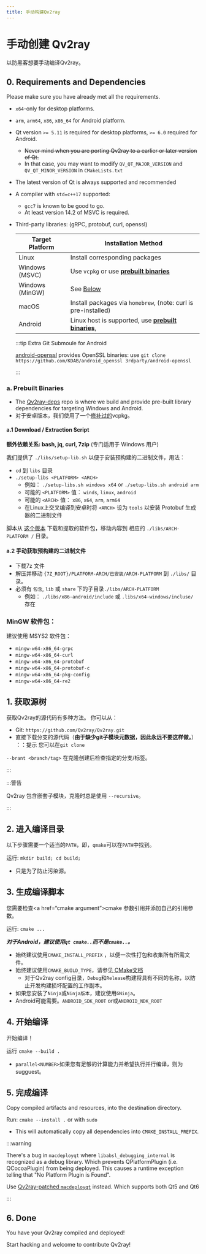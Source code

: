 ```yaml
---
title: 手动构建Qv2ray
---
```


# 手动创建 Qv2ray

以防黑客想要手动编译Qv2ray。

## 0. Requirements and Dependencies

Please make sure you have already met all the requirements.

- `x64`-only for desktop platforms.
- `arm`, `arm64`, `x86`, `x86_64` for Android platform.

- Qt version `>= 5.11` is required for desktop platforms, `>= 6.0` required for Android.
  - ~~Never mind when you are porting Qv2ray to a earlier or later version of Qt.~~
  - In that case, you may want to modify `QV_QT_MAJOR_VERSION` and `QV_QT_MINOR_VERSION` in `CMakeLists.txt`
- The latest version of Qt is always supported and recommended
- A compiler with `std=c++17` supported:
  - `gcc7` is known to be good to go.
  - At least version 14.2 of MSVC is required.

- Third-party libraries: (gRPC, protobuf, curl, openssl)

    | Target Platform | Installation Method                                                         |
    | --------------- | --------------------------------------------------------------------------- |
    | Linux           | Install corresponding packages                                              |
    | Windows (MSVC)  | Use `vcpkg` or use [**prebuilt binaries**](#a-prebuilt-binaries)            |
    | Windows (MinGW) | See [Below](#mingw-packages)                                                |
    | macOS           | Install packages via `homebrew`, (note: curl is pre-installed)              |
    | Android         | Linux host is supported, use [**prebuilt binaries**](#a-prebuilt-binaries), |

    :::tip Extra Git Submoule for Android

    [android-openssl](https://github.com/KDAB/android_openssl) provides OpenSSL binaries: use `git clone https://github.com/KDAB/android_openssl 3rdparty/android-openssl`

    :::

### a. Prebuilt Binaries
- The [Qv2ray-deps](https://github.com/Qv2ray/Qv2ray-deps/) repo is where we build and provide pre-built library dependencies for targeting Windows and Android.
- 对于安卓版本，我们使用了一个[修补过的](https://github.com/Qv2ray/Qv2ray-deps/blob/master/0001_vcpkg_fix_curl_android_build.patch)vcpkg。

#### a.1 Download / Extraction Script
**额外依赖关系: bash, jq, curl, 7zip** (专门适用于 Windows 用户)

我们提供了 `./libs/setup-lib.sh` 以便于安装预构建的二进制文件，用法：
- `cd` 到 `libs` 目录
- `./setup-libs <PLATFORM> <ARCH>`
  - 例如： `./setup-libs.sh windows x64` or `./setup-libs.sh android arm`
  - 可能的 `<PLATFORM>` 值： `winds`, `linux`, `android`
  - 可能的 `<ARCH>` 值： `x86`, `x64`, `arm`, `arm64`
  - 在Linux上交叉编译到安卓时将 `<ARCH>` 设为 `tools` 以安装 Protobuf 生成器的二进制文件

脚本从 [这个版本](https://github.com/Qv2ray/Qv2ray-deps/releases/tag/release) 下载和提取的软件包，移动内容到 相应的 `./libs/ARCH-PLATFORM /` 目录。

#### a.2 手动获取预构建的二进制文件

- 下载7z 文件
- 解压并移动 `{7Z_ROOT}/PLATFORM-ARCH/已安装/ARCH-PLATFORM` 到 `./libs/` 目录。
- 必须有 `包含`, `lib` 或 `share` 下的子目录`./libs/ARCH-PLATFORM`
  - 例如： `./libs/x86-android/include` 或 `.libs/x64-windows/incluse/` 存在

### MinGW 软件包：
建议使用 MSYS2 软件包：
- `mingw-w64-x86_64-grpc`
- `mingw-w64-x86_64-curl`
- `mingw-w64-x86_64-protobuf`
- `mingw-w64-x86_64-protobuf-c`
- `mingw-w64-x86_64-pkg-config`
- `mingw-w64-x86_64-re2`

## 1. 获取源树

获取Qv2ray的源代码有多种方法。 你可以从：
- Git: `https://github.com/Qv2ray/Qv2ray.git`
- 直接下载分支的源代码（<strong x-id=“1”>由于缺少git子模块元数据，因此永远不要这样做。</strong>） ：：提示 您可以在`git clone`

`--brant <branch/tag>` 在克隆创建后检查指定的分支/标签。

:::

:::警告

Qv2ray 包含嵌套子模块，克隆时总是使用 `--recursive`。

:::

## 2. 进入编译目录

以下步骤需要一个适当的`PATH`，即，`qmake`可以在`PATH`中找到。

运行: `mkdir build; cd build;`
- 只是为了防止污染源。

## 3. 生成编译脚本

您需要检查<a href=“cmake argument”>cmake 参数引用并添加自己的引用参数。

运行: `cmake ...`

***对于Android，建议使用`qt cmake..`而不是`cmake..`。***

- 始终建议使用`CMAKE_INSTALL_PREFIX` ，以便一次性打包和收集所有所需文件。
- 始终建议使用`CMAKE_BUILD_TYPE`，请参见[ CMake文档](https://cmake.org/cmake/help/latest/variable/CMAKE_BUILD_TYPE.html)
  - 对于Qv2ray config目录，`Debug`和`Release`构建将具有不同的名称，以防止开发构建损坏配置的工作副本。
- 如果您安装了`Ninja`或`Ninja版本`，建议使用`GNinja`。
- Android可能需要。`ANDROID_SDK_ROOT` or或`ANDROID_NDK_ROOT`

## 4. 开始编译

开始编译！

运行 `cmake --build .`
- `parallel<NUMBER>`如果您有足够的计算能力并希望执行并行编译，则为sugguest。

## 5. 完成编译

Copy compiled artifacts and resources, into the destination directory.

Run: `cmake --install .` or with `sudo`

- This will automatically copy all dependencies into `CMAKE_INSTALL_PREFIX`.

:::warning

There's a bug in `macdeployqt` where `libabsl_debugging_internal` is recognized as a debug library. Which prevents QPlatformPlugin (i.e. QCocoaPlugin) from being deployed. This causes a runtime exception telling that "No Platform Plugin is Found".

Use [Qv2ray-patched `macdeployqt`](https://github.com/Qv2ray/macdeployqt-patched) instead. Which supports both Qt5 and Qt6

:::

## 6. Done
You have your Qv2ray compiled and deployed!

Start hacking and welcome to contribute Qv2ray!
